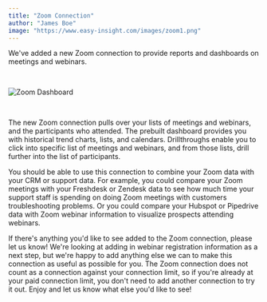 ```yaml
---
title: "Zoom Connection"
author: "James Boe"
image: "https://www.easy-insight.com/images/zoom1.png"
---
```


We've added a new Zoom connection to provide reports and dashboards on meetings and webinars.<!--more-->

<img style="max-width:1000px;margin-top:30px;margin-bottom:30px" src="https://www.easy-insight.com/images/zoom1.png" alt="Zoom Dashboard" class="img img-responsive"/> 

The new Zoom connection pulls over your lists of meetings and webinars, and the participants who attended. The prebuilt dashboard provides you with historical trend charts, lists, and calendars. Drillthroughs enable you to click into specific list of meetings and webinars, and from those lists, drill further into the list of participants.

You should be able to use this connection to combine your Zoom data with your CRM or support data. For example, you could compare your Zoom meetings with your Freshdesk or Zendesk data to see how much time your support staff is spending on doing Zoom meetings with customers troubleshooting problems. Or you could compare your Hubspot or Pipedrive data with Zoom webinar information to visualize prospects attending webinars.

If there's anything you'd like to see added to the Zoom connection, please let us know! We're looking at adding in webinar registration information as a next step, but we're happy to add anything else we can to make this connection as useful as possible for you. The Zoom connection does not count as a connection against your connection limit, so if you're already at your paid connection limit, you don't need to add another connection to try it out. Enjoy and let us know what else you'd like to see!
